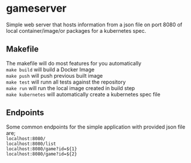 # gameserver

Simple web server that hosts information from a json file on port 8080 of local   container/image/or packages for a kubernetes spec.

## Makefile
The makefile will do most features for you automatically  
`make build` will build a Docker Image  
`make push` will push previous built image  
`make test` will runn all tests against the repository  
`make run` will run the local image created in build step  
`make kubernetes` will automatically create a kubernetes spec file  

## Endpoints
Some common endpoints for the simple application with provided json file are;  
`localhost:8080/`  
`localhost:8080/list`  
`localhost:8080/game?id=${1}`  
`localhost:8080/game?id=${2}`  

